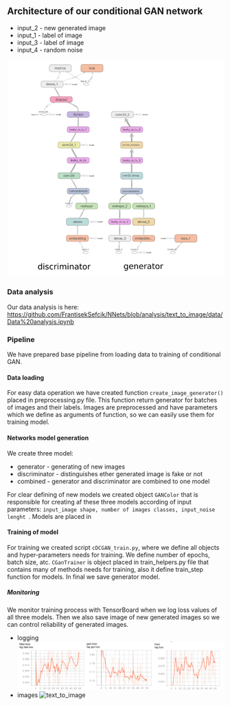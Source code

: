 ## Architecture of our conditional GAN network

* input_2 - new generated image
* input_1 - label of image
* input_3 - label of image
* input_4 - random noise

![text_to_image](imgs/architecture2.png)

### Data analysis
Our data analysis is here: https://github.com/FrantisekSefcik/NNets/blob/analysis/text_to_image/data/Data%20analysis.ipynb

### Pipeline

We have prepared base pipeline from loading data to training of conditional GAN.

#### Data loading
For easy data operation we have created function ```create_image_generator()``` placed in preprocessing.py file. This 
function return generator for batches of images and their labels. Images are preprocessed and have parameters which we 
define as arguments of function, so we can easily use them for training model.   

#### Networks model generation
We create three model:
 * generator - generating of new images
 * discriminator - distinguishes ether generated image is fake or not
 * combined - generator and discriminator are combined to one model 
 
For clear defining of new models we created object ```GANColor``` that is responsible for creating af these three models
according of input parameters: ```input_image shape, number of images classes, input_noise lenght ```.
Models are placed in  

#### Training of model
For training we created script ```cDCGAN_train.py```, where we define all objects and hyper-parameters needs for
training. We define number of epochs, batch size, atc. ```CGanTrainer``` is object placed in train_helpers.py file that 
contains many of methods needs for training, also it define train_step function for models. In final we save generator 
model.

##### Monitoring
We monitor training process with TensorBoard when we log loss values of all three models. Then we also save image of 
new generated images so we can control reliability of generated images.

* logging
![text_to_image](imgs/loss.png)
* images
![text_to_image](imgs/image_at_epoch_0005.png)        

